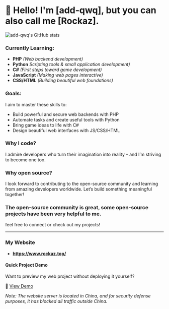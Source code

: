 # 👋 Hello! I'm [add-qwq], but you can also call me [Rockaz].  

<!--![add-qwq's Top Languages](https://github-readme-stats.vercel.app/api/top-langs/?username=add-qwq&hide=html&locale=en&hide_title=true)-->

![add-qwq's GitHub stats](https://github-readme-stats.vercel.app/api?username=add-qwq&show_icons=true&locale=en&count_private=true&hide=prs%$)

### Currently Learning:  
- **PHP** _(Web backend development)_  
- **Python** _Scripting tools & small application development)_  
- **C#**  _(First steps toward game development)_  
- **JavaScript**  _(Making web pages interactive)_  
- **CSS/HTML**  _(Building beautiful web foundations)_  

### Goals:  
I aim to master these skills to:  
- Build powerful and secure web backends with PHP
- Automate tasks and create useful tools with Python  
- Bring game ideas to life with C#  
- Design beautiful web interfaces with JS/CSS/HTML  

### Why I code?  
I admire developers who turn their imagination into reality – and I’m striving to become one too.  

### Why open source?  
I look forward to contributing to the open-source community and learning from amazing developers worldwide. Let’s build something meaningful together!  

### The open-source community is great, some open-source projects have been very helpful to me.  

feel free to connect or check out my projects!

---

### My Website  

- **https://www.rockaz.top/**

#### Quick Project Demo  

Want to preview my web project without deploying it yourself?  

🔗 [View Demo](https://www.rockaz.top/GitHub-Project-Demo/)  

*Note: The website server is located in China, and for security defense purposes, it has blocked all traffic outside China.*

